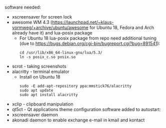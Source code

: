 software needed:
- xscreensaver for screen lock
- awesome WM 4.3 (https://launchpad.net/~klaus-vormweg/+archive/ubuntu/awesome for Ubuntu 18, Fedora and Arch already have it) and lua-posix package
  - For Ubuntu 18 lua-posix package from repo need additional tuning (due to https://bugs.debian.org/cgi-bin/bugreport.cgi?bug=891541):
    ```
    cd /usr/lib/x86_64-linux-gnu/lua/5.3/
    ln -s posix_c.so posix.so
    ```
- scrot - taking screenshots
- alacritty - terminal emulator
  - Install on Ubuntu 18
    ```
    sudo -E add-apt-repository ppa:mmstick76/alacritty
    sudo apt update
    sudo apt install alacritty
    ```
- xclip - clipboard manipulation
- qt5ct - Qt applications theme configuration
software added to autostart:
- xscreensaver daemon
- akonadi daemon to enable exchange e-mail in kmail and kontact
